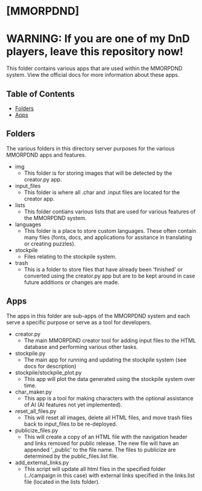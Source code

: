 # [MMORPDND]

# WARNING: If you are one of my DnD players, leave this repository now!

This folder contains various apps that are used within the MMORPDND system. View the official docs for more information about these apps.
## Table of Contents

- [Folders](#folders)
- [Apps](#apps)

## Folders

The various folders in this directory server purposes for the various MMORPDND apps and features.

- img
  - This folder is for storing images that will be detected by the creator.py app.
- input_files
  - This folder is where all .char and .input files are located for the creator app.
- lists
  - This folder contians various lists that are used for various features of the MMORPDND system.
- languages
  - This folder is a place to store custom languages. These often contain many files (fonts, docs, and applications for assitance in translating or creating puzzles).
- stockpile
  - Files relating to the stockpile system.
- trash
  - This is a folder to store files that have already been 'finished' or converted using the creator.py app but are to be kept around in case future additions or changes are made. 

## Apps

The apps in this folder are sub-apps of the MMORPDND system and each serve a specific purpose or serve as a tool for developers.

- creator.py
  - The main MMORPDND creator tool for adding input files to the HTML database and performing various other tasks.
- stockpile.py
  - The main app for running and updating the stockpile system (see docs for description) 
- stockpile/stockpile_plot.py
  - This app will plot the data generated using the stockpile system over time.
- char_maker.py
  - This app is a tool for making characters with the optional assistance of AI (AI features not yet implemented).
- reset_all_files.py
  - This will reset all images, delete all HTML files, and move trash files back to input_files to be re-deployed.
- publicize_files.py
  - This will create a copy of an HTML file with the navigation header and links removed for public release. The new file will have an appended '_public' to the file name. The files to publicize are determined by the public_files.list file.
- add_external_links.py
  - This script will update all html files in the specified folder (../campaign in this case) with external links specified in the links.list file (located in the lists folder).

